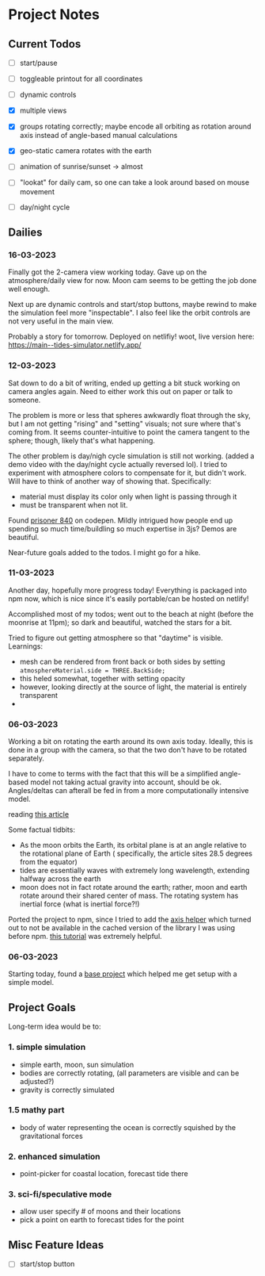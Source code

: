 # Project Notes

## Current Todos

- [ ] start/pause
- [ ] toggleable printout for all coordinates

- [ ] dynamic controls
- [x] multiple views

- [x] groups rotating correctly; maybe encode all orbiting as rotation around axis instead of angle-based manual
  calculations
- [x] geo-static camera rotates with the earth
- [ ] animation of sunrise/sunset -> almost
- [ ] "lookat" for daily cam, so one can take a look around based on mouse movement
- [ ] day/night cycle

## Dailies

### 16-03-2023

Finally got the 2-camera view working today. Gave up on the atmosphere/daily view for now. Moon cam seems to be getting
the job done well enough.

Next up are dynamic controls and start/stop buttons, maybe rewind to make the simulation feel more "inspectable". I also
feel like the orbit controls are not very useful in the main view.

Probably a story for tomorrow. Deployed on netlifiy! woot, live version here:
https://main--tides-simulator.netlify.app/

### 12-03-2023

Sat down to do a bit of writing, ended up getting a bit stuck working on camera angles again. Need to either work this
out on paper or talk to someone.

The problem is more or less that spheres awkwardly float through the sky, but I am not getting "rising" and "setting"
visuals; not sure where that's coming from. It seems counter-intuitive to point the camera tangent to the sphere;
though, likely that's what happening.

The other problem is day/nigh cycle simulation is still not working. (added a demo video with the day/night cycle
actually reversed lol). I tried to experiment with atmosphere colors to compensate for it, but didn't work. Will have to
think of another way of showing that. Specifically:

* material must display its color only when light is passing through it
* must be transparent when not lit.

Found [prisoner 840](https://codepen.io/prisoner849/pens/public?cursor=ZD0xJm89MCZwPTEmdj02Njg2MDAwOQ==) on codepen.
Mildly intrigued how people end up spending so much time/buildling so much expertise in 3js? Demos are beautiful.

Near-future goals added to the todos. I might go for a hike.

### 11-03-2023

Another day, hopefully more progress today!
Everything is packaged into npm now, which is nice since it's easily portable/can be hosted on netlify!

Accomplished most of my todos; went out to the beach at night (before the moonrise at 11pm); so dark and beautiful,
watched the stars for a bit.

Tried to figure out getting atmosphere so that "daytime" is visible. Learnings:

* mesh can be rendered from front back or both sides by setting  `atmosphereMaterial.side = THREE.BackSide;`
* this heled somewhat, together with setting opacity
* however, looking directly at the source of light, the material is entirely transparent
*

### 06-03-2023

Working a bit on rotating the earth around its own axis today. Ideally, this is done in a group with the camera, so that
the two don't have to be rotated separately.

I have to come to terms with the fact that this will be a simplified angle-based model not taking actual gravity into
account, should be ok. Angles/deltas can afterall be fed in from a more computationally intensive model.

reading [this article](https://rwu.pressbooks.pub/webboceanography/chapter/11-2-dynamic-theory-of-tides/)

Some factual tidbits:

* As the moon orbits the Earth, its orbital plane is at an angle relative to the rotational plane of Earth (
  specifically, the article sites 28.5 degrees from the equator)
* tides are essentially waves with extremely long wavelength, extending halfway across the earth
* moon does not in fact rotate around the earth; rather, moon and earth rotate around their shared center of mass. The
  rotating system has inertial force (what is inertial force?!)

Ported the project to npm, since I tried to add
the [axis helper](https://threejs.org/docs/index.html?q=axesh#api/en/helpers/AxesHelper) which turned out to not be
available in the cached version of the library I was using before
npm. [this tutorial](https://sbcode.net/threejs/create-threejs-project/) was extremely helpful.

### 06-03-2023

Starting today, found a [base project](https://mattloftus.github.io/2016/02/03/threejs-p2/) which helped me get setup
with a simple model.

## Project Goals

Long-term idea would be to:

### 1. simple simulation

* simple earth, moon, sun simulation
* bodies are correctly rotating, (all parameters are visible and can be adjusted?)
* gravity is correctly simulated

### 1.5 mathy part

* body of water representing the ocean is correctly squished by the gravitational forces

### 2. enhanced simulation

* point-picker for coastal location, forecast tide there

### 3. sci-fi/speculative mode

* allow user specify # of moons and their locations
* pick a point on earth to forecast tides for the point

## Misc Feature Ideas

- [ ] start/stop button